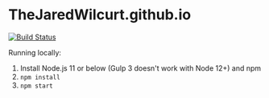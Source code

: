 # TheJaredWilcurt.github.io

[![Build Status](https://travis-ci.org/TheJaredWilcurt/TheJaredWilcurt.github.io.svg?branch=master)](https://travis-ci.org/TheJaredWilcurt/TheJaredWilcurt.github.io)

Running locally:

1. Install Node.js 11 or below (Gulp 3 doesn't work with Node 12+) and npm
2. `npm install`
3. `npm start`
